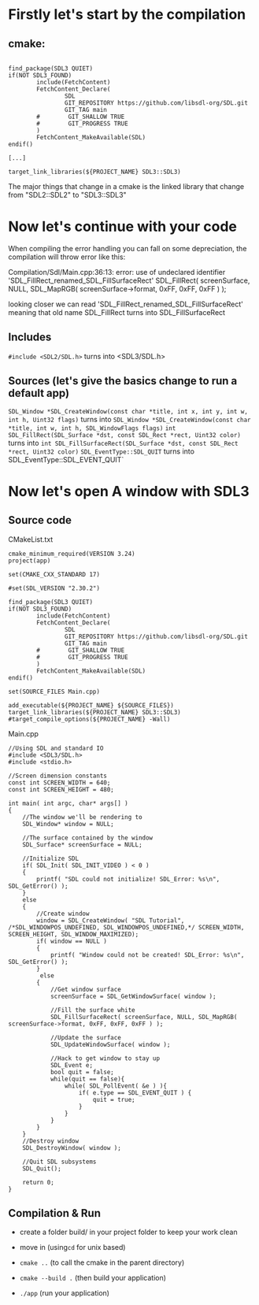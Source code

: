 
# Firstly let's start by the compilation 

## cmake:

```

find_package(SDL3 QUIET)
if(NOT SDL3_FOUND)
        include(FetchContent)
        FetchContent_Declare(
                SDL
                GIT_REPOSITORY https://github.com/libsdl-org/SDL.git
                GIT_TAG main
        #        GIT_SHALLOW TRUE
        #        GIT_PROGRESS TRUE
        )
        FetchContent_MakeAvailable(SDL)
endif()

[...]

target_link_libraries(${PROJECT_NAME} SDL3::SDL3)

```
The major things that change in a cmake is the linked library that change from "SDL2::SDL2" to "SDL3::SDL3"

# Now let's continue with your code

When compiling the error handling you can fall on some depreciation, the compilation will throw error like this:

Compilation/Sdl/Main.cpp:36:13: error: use of undeclared identifier 'SDL_FillRect_renamed_SDL_FillSurfaceRect'
            SDL_FillRect( screenSurface, NULL, SDL_MapRGB( screenSurface->format, 0xFF, 0xFF, 0xFF ) );

looking closer we can read 'SDL_FillRect_renamed_SDL_FillSurfaceRect' meaning that old name SDL_FillRect turns into SDL_FillSurfaceRect 

## Includes

`#include <SDL2/SDL.h>` turns into <SDL3/SDL.h>

## Sources (let's give the basics change to run a default app)

`SDL_Window *SDL_CreateWindow(const char *title, int x, int y, int w, int h, Uint32 flags)` turns into `SDL_Window *SDL_CreateWindow(const char *title, int w, int h, SDL_WindowFlags flags)`
`int SDL_FillRect(SDL_Surface *dst, const SDL_Rect *rect, Uint32 color)` turns into `int SDL_FillSurfaceRect(SDL_Surface *dst, const SDL_Rect *rect, Uint32 color)`
`SDL_EventType::SDL_QUIT` turns into SDL_EventType::SDL_EVENT_QUIT`

# Now let's open A window with SDL3

## Source code

CMakeList.txt
```
cmake_minimum_required(VERSION 3.24)
project(app)

set(CMAKE_CXX_STANDARD 17)

#set(SDL_VERSION "2.30.2")

find_package(SDL3 QUIET)
if(NOT SDL3_FOUND)
        include(FetchContent)
        FetchContent_Declare(
                SDL
                GIT_REPOSITORY https://github.com/libsdl-org/SDL.git
                GIT_TAG main
        #        GIT_SHALLOW TRUE
        #        GIT_PROGRESS TRUE
        )
        FetchContent_MakeAvailable(SDL)
endif()

set(SOURCE_FILES Main.cpp)

add_executable(${PROJECT_NAME} ${SOURCE_FILES})
target_link_libraries(${PROJECT_NAME} SDL3::SDL3)
#target_compile_options(${PROJECT_NAME} -Wall)
```

Main.cpp
```
//Using SDL and standard IO
#include <SDL3/SDL.h>
#include <stdio.h>

//Screen dimension constants
const int SCREEN_WIDTH = 640;
const int SCREEN_HEIGHT = 480;

int main( int argc, char* args[] )
{
    //The window we'll be rendering to
    SDL_Window* window = NULL;
    
    //The surface contained by the window
    SDL_Surface* screenSurface = NULL;

    //Initialize SDL
    if( SDL_Init( SDL_INIT_VIDEO ) < 0 )
    {
        printf( "SDL could not initialize! SDL_Error: %s\n", SDL_GetError() );
    }
    else
    {
        //Create window
        window = SDL_CreateWindow( "SDL Tutorial", /*SDL_WINDOWPOS_UNDEFINED, SDL_WINDOWPOS_UNDEFINED,*/ SCREEN_WIDTH, SCREEN_HEIGHT, SDL_WINDOW_MAXIMIZED);
        if( window == NULL )
        {
            printf( "Window could not be created! SDL_Error: %s\n", SDL_GetError() );
        }
         else
        {
            //Get window surface
            screenSurface = SDL_GetWindowSurface( window );

            //Fill the surface white
            SDL_FillSurfaceRect( screenSurface, NULL, SDL_MapRGB( screenSurface->format, 0xFF, 0xFF, 0xFF ) );
            
            //Update the surface
            SDL_UpdateWindowSurface( window );

            //Hack to get window to stay up
            SDL_Event e; 
            bool quit = false;
            while(quit == false){
                while( SDL_PollEvent( &e ) ){
                    if( e.type == SDL_EVENT_QUIT ) {
                        quit = true;
                    }
                }
            }
        }
    }
    //Destroy window
    SDL_DestroyWindow( window );

    //Quit SDL subsystems
    SDL_Quit();

    return 0;
}
```

## Compilation & Run

- create a folder build/ in your project folder to keep your work clean
- move in (using`cd` for unix based)
- `cmake ..` (to call the cmake in the parent directory)
- `cmake --build .` (then build your application)

- `./app` (run your application)